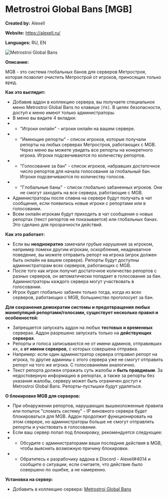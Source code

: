 # Metrostroi Global Bans [MGB]

**Created by:** Alexell

**Website:** https://alexell.ru/

**Languages:** RU, EN

![Metrostroi Global Bans](https://mss-project.org/images/addons/mgb.jpg)

**Описание:**

MGB - это система глобальных банов для серверов Метростроя, которая позволит очистить Метрострой от игроков, приносящих только вред.

**Как это выглядит:**
* Добавив аддон в коллекцию сервера, вы получаете специальное меню Metrostroi Global Bans по клавише `[F6]`. В целях безопасности, доступ к меню имеют только администраторы.
* В меню вы видите 4 вкладки:
* * "Игроки онлайн" - игроки онлайн на вашем сервере.
* * "Имеющие репорты" - список игроков, которые получали репорты на любых серверах Метростроя, работающих с MGB. Через меню вы можете увидеть все репорты на конкретного игрока. Игроки подсвечиваются по количеству репортов.
* * "Голосование за бан" - список игроков, набравших достаточное число репортов для начала голосования за глобальный бан. Игроки подсвечиваются по количеству голосов.
* * "Глобальные баны" - список глобально забаненных игроков. Они не смогут заходить на все сервера, работающие с MGB.
* Администраторы после спавна на сервере будут получать в чат сообщения, если появились новые игроки с репортами или в голосовании.
* Всем онлайн игрокам будут приходить в чат сообщения о новых репортах (текст репортов не показывается) или глобальных банах. Это сделано для прозрачности действий.

**Как это работает:**
* Если вы **неоднократно** замечали грубые нарушения за игроком, например помехи другим игрокам, оскорбления, неадекватное поведение, вы можете отправить репорт на игрока (игрок должен быть онлайн на вашем сервере). Репорты будут доступны администраторам всех серверов, работающих с MGB.
* После того как игрок получит достаточное количество репортов с разных серверов, он автоматически попадает в голосование за бан. Администраторы каждого сервера могут участвовать в голосовании.
* Игрок будет глобально забанен только тогда, когда из всех серверов, работающих с MGB, большинство проголосует за бан.

**Для сохранения демократии системы и предотвращения любых манипуляций репортами/голосами, существует несколько правил и особенностей:**
* Запрещается запускать аддон на любых **тестовых и временных** серверах. Аддон разрешено запускать только на **действующих серверах**.
* Репорты и голоса записываются не от имени админов, отправивших их, а **от имени серверов**, с которых совершена отправка.
* Например: если один администратор сервера отправил репорт на игрока, то другие админиы с этого сервера уже не смогут отправить репорт на того же игрока. С голосованиями аналогично.
* Текст репорта должен отражать суть жалобы и **быть правдивым**. За недостоверную информацию в репортах, а также за репорты без указания жалобы, серверу может быть ограничен доступ к Metrostroi Global Bans. Репорты-пустышки будут удаляться.

**О блокировке MGB для серверов:**
* При обнаружении репортов, нарушающих вышеизложенные правила или попыток "сломать систему" - IP виновного сервера будет блокироваться для MGB. Аддон продолжит функционировать на этом севрере, но администраторы больше не смогут отправлять репорты и участвовать в голосовании.
* Если ваш сервер попал под блокировку, рекомендуется следующее:
* * Обсудите с администраторами ваши последние действия в MGB, чтобы выяснить возможную причину блокировки.
* * Обратитесь к разрабочику аддона в Discord - Alexell#4014 и сообщите о ситуации, если считаете, что действие было совершено по ошибке, а не намеренно.

**Установка на сервер:**
* Добавить в коллекцию сервера: [Metrostroi Global Bans](https://steamcommunity.com/sharedfiles/filedetails/?id=1898130268)

